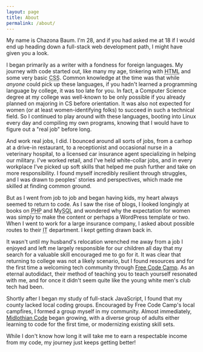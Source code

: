 ```yaml
---
layout: page
title: About
permalink: /about/
---
```


My name is Chazona Baum. I'm 28, and if you had asked me at 18 if I would end up heading down a full-stack web development path, I might have given you a look.

I began primarily as a writer with a fondness for foreign languages. My journey with code started out, like many my age, tinkering with <abbr title="HyperText Markup Language">HTML</abbr> and some very basic <abbr title="Cascading Style Sheets">CSS</abbr>. Common knowledge at the time was that while *anyone* could pick up these languages, if you hadn't learned a programming language by college, it was too late for you. In fact, a Computer Science degree at my college was well-known to be only possible if you already planned on majoring in CS before orientation. It was also not expected for women (or at least women-identifying folks) to succeed in such a technical field. So I continued to play around with these languages, booting into Linux every day and compiling my own programs, knowing that I would have to figure out a "real job" before long.

And work real jobs, I did. I bounced around all sorts of jobs, from a carhop at a drive-in restaurant, to a receptionist and occasional nurse in a veterinary hospital, to a licensed car insurance agent specializing in helping our military. I've worked retail, and I've held white-collar jobs, and in every workplace I've picked up soft skills that helped me push further and take on more responsibility. I found myself incredibly resilient through struggles, and I was drawn to peoples' stories and perspectives, which made me skilled at finding common ground.

But as I went from job to job and began having kids, my heart always seemed to return to code. As I saw the rise of blogs, I looked longingly at books on <abbr title="PHP: Hypertext Preprocessor">PHP</abbr> and My<abbr title="Structured Query Language">SQL</abbr> and wondered why the expectation for women was simply to make the content or perhaps a WordPress template or two. When I went to work for a large insurance company, I asked about possible routes to their <abbr title="Information Technology">IT</abbr> department. I kept getting drawn back in.

It wasn't until my husband's relocation wrenched me away from a job I enjoyed and left me largely responsible for our children all day that my search for a valuable skill encouraged me to go for it. It was clear that returning to college was not a likely scenario, but I found resources and for the first time a welcoming tech community through [Free Code Camp](https://freecodecamp.com). As an eternal autodidact, their method of teaching you to teach yourself resonated with me, and for once it didn't seem quite like the young white men's club tech had been.

Shortly after I began my study of full-stack JavaScript, I found that my county lacked local coding groups. Encouraged by Free Code Camp's local campfires, I formed a group myself in my community. Almost immediately, [Midlothian Code](http://www.midlothiancode.com) began growing, with a diverse group of adults either learning to code for the first time, or modernizing existing skill sets.

While I don't know how long it will take me to earn a respectable income from my code, my journey just keeps getting better!